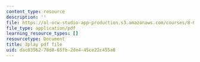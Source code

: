 ```yaml
---
content_type: resource
description: ''
file: https://ol-ocw-studio-app-production.s3.amazonaws.com/courses/8-01sc-classical-mechanics-fall-2016/dac0356278d865fb2de445ce22c455a8_0jWwl0bt6aU.pdf
file_type: application/pdf
learning_resource_types: []
resourcetype: Document
title: 3play pdf file
uid: dac03562-78d8-65fb-2de4-45ce22c455a8
---
```

